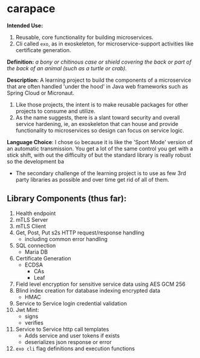 # carapace

**Intended Use:**

1. Reusable, core functionality for building microservices.
1. Cli called `exo`, as in exoskeleton, for microservice-support activities like certificate generation.

**Definition:** _a bony or chitinous case or shield covering the back or part of the back of an animal (such as a turtle or crab)._

**Description:** A learning project to build the components of a microservice that are often handled 'under the hood' in Java web frameworks such as Spring Cloud or Micronaut.

1. Like those projects, the intent is to make reusable packages for other projects to consume and utilize.
2. As the name suggests, there is a slant toward security and overall service hardening, ie, an exoskeleton that can house and provide functionality to microservices so design can focus on service logic.

**Language Choice**: I chose `Go` because it is like the 'Sport Mode' version of an automatic transmission. You get a lot of the same control you get with a stick shift, with out the difficulty of but the standard library is really robust so the development ba

- The secondary challenge of the learning project is to use as few 3rd party libraries as possible and over time get rid of all of them.

## Library Components (thus far):

1. Health endpoint
1. mTLS Server
1. mTLS Client
1. Get, Post, Put s2s HTTP request/response handling
   - including common error handling
1. SQL connection
   - Maria DB
1. Certificate Generation
   - ECDSA
     - CAs
     - Leaf
1. Field level encryption for sensitive service data using AES GCM 256
1. Blind index creation for database indexing encrypted data
   - HMAC
1. Service to Service login credential validation
1. Jwt Mint:
   - signs
   - verifies
1. Service to Service http call templates
   - Adds service and user tokens if exists
   - deserializes json response or error
1. `exo cli` flag definitions and execution functions
